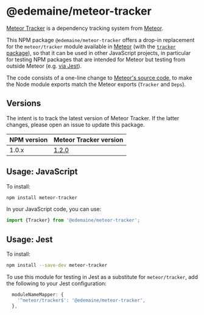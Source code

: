 # @edemaine/meteor-tracker

[Meteor Tracker](https://docs.meteor.com/api/tracker.html) is a dependency
tracking system from [Meteor](https://www.meteor.com/).

This NPM package `@edemaine/meteor-tracker` offers a drop-in replacement for
the `meteor/tracker` module available in [Meteor](https://www.meteor.com/)
(with the [`tracker` package](https://atmospherejs.com/meteor/tracker)),
so that it can be used in other JavaScript projects,
in particular for testing NPM packages that are intended for Meteor
but testing from outside Meteor (e.g. [via Jest](#usage-jest)).

The code consists of a one-line change to
[Meteor's source code](https://github.com/meteor/meteor/blob/devel/packages/tracker/tracker.js),
to make the Node module exports match the Meteor exports
(`Tracker` and `Deps`).

## Versions

The intent is to track the latest version of Meteor Tracker.
If the latter changes, please open an issue to update this package.

NPM version | Meteor Tracker version
------------|-----------------------
1.0.x | [1.2.0](https://github.com/meteor/meteor/tree/4a76fe3fe6bbb99ce2850690864c5bbad97ec163/packages/tracker)

## Usage: JavaScript

To install:

```sh
npm install meteor-tracker
```

In your JavaScript code, you can use:

```js
import {Tracker} from '@edemaine/meteor-tracker';
```

## Usage: Jest

To install:

```sh
npm install --save-dev meteor-tracker
```

To use this module for testing in Jest as a substitute for `meteor/tracker`,
add the following to your Jest configuration:

```js
  moduleNameMapper: {
    '^meteor/tracker$': '@edemaine/meteor-tracker',
  },
```

